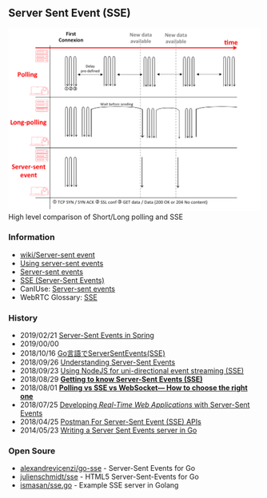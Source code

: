 ## Server Sent Event (SSE)

![Comparison](static/compare.png "Comparison")
High level comparison of Short/Long polling and SSE


### Information
- [wiki/Server-sent event](https://en.wikipedia.org/wiki/Server-sent_events)
- [Using server-sent events](https://developer.mozilla.org/en-US/docs/Web/API/Server-sent_events/Using_server-sent_events)
- [Server-sent events](https://developer.mozilla.org/ko/docs/Web/API/Server-sent_events)
- [SSE (Server-Sent Events)](https://ktor.io/samples/other/sse.html)
- CanIUse: [Server-sent events](https://caniuse.com/#feat=eventsource)
- WebRTC Glossary: [SSE](https://webrtcglossary.com/sse/)


### History
- 2019/02/21 [Server-Sent Events in Spring](https://www.baeldung.com/spring-server-sent-events)
- 2019/00/00
- 2018/10/16 [Go言語でServerSentEvents(SSE)](https://qiita.com/taqm/items/e132a1aa55690a22b655)
- 2018/09/26 [Understanding Server-Sent Events](https://kaazing.com/kaazing.io/doc/understanding-server-sent-events/)
- 2018/09/23 [Using NodeJS for uni-directional event streaming (SSE)](https://medium.com/@moinism/using-nodejs-for-uni-directional-event-streaming-sse-c80538e6e82e)
- 2018/08/29 [**Getting to know Server-Sent Events (SSE)**](https://www.scaledrone.com/blog/getting-to-know-server-sent-events-sse/)
- 2018/08/01 [**Polling vs SSE vs WebSocket— How to choose the right one**](https://codeburst.io/polling-vs-sse-vs-websocket-how-to-choose-the-right-one-1859e4e13bd9)
- 2018/07/25 [Developing *Real-Time Web Applications* with Server-Sent Events](https://auth0.com/blog/developing-real-time-web-applications-with-server-sent-events/)
- 2018/04/25 [Postman For Server-Sent Event (SSE) APIs](https://streamdata.io/blog/postman-for-server-sent-event-sse-apis/)
- 2014/05/23 [Writing a Server Sent Events server in Go](https://thoughtbot.com/blog/writing-a-server-sent-events-server-in-go)


### Open Soure
- [alexandrevicenzi/go-sse](https://github.com/alexandrevicenzi/go-sse) - Server-Sent Events for Go
- [julienschmidt/sse](https://github.com/julienschmidt/sse) - HTML5 Server-Sent-Events for Go 
- [ismasan/sse.go](https://gist.github.com/ismasan/3fb75381cd2deb6bfa9c) - Example SSE server in Golang
